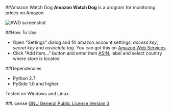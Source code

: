 ##Amazon Watch Dog
**Amazon Watch Dog** is a program for monitoring prices on Amazon

<img src="http://ampext.github.io/images/awd.png" alt="AWD screenshot"></img>

##How To Use
* Open "Settings" dialog and fill amazon account settings: *access key*, *secret key* and *associate tag*. You can got this on [Amazon Web Services](http://aws.amazon.com)
* Click "Add item..." button and enter item [ASIN](http://en.wikipedia.org/wiki/Amazon_Standard_Identification_Number), label and select country where store is located

##Dependencies
* Python 2.7
* PySide 1.0 and higher

Tested on Windows and Linux.

##License
[GNU General Public License Version 3](http://www.gnu.org/licenses/gpl-3.0.html)
